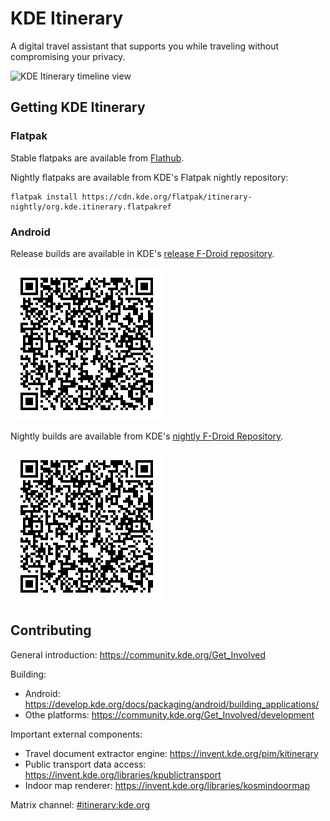 # KDE Itinerary

A digital travel assistant that supports you while traveling without compromising your privacy.

![KDE Itinerary timeline view](https://cdn.kde.org/screenshots/itinerary/kde-itinerary-timeline.png)

## Getting KDE Itinerary

### Flatpak

Stable flatpaks are available from [Flathub](https://flathub.org/apps/details/org.kde.itinerary).

Nightly flatpaks are available from KDE's Flatpak nightly repository:

```
flatpak install https://cdn.kde.org/flatpak/itinerary-nightly/org.kde.itinerary.flatpakref
```

### Android

Release builds are available in KDE's [release F-Droid repository](https://cdn.kde.org/android/stable-releases/fdroid/repo/?fingerprint=13784BA6C80FF4E2181E55C56F961EED5844CEA16870D3B38D58780B85E1158F).

![Link to KDE's release F-Droid repository](doc/kde-fdroid-release-repository-link.png)

Nightly builds are available from KDE's [nightly F-Droid Repository](https://cdn.kde.org/android/fdroid/repo/?fingerprint=B3EBE10AFA6C5C400379B34473E843D686C61AE6AD33F423C98AF903F056523F).

![Link to KDE's nightly F-Droid repository](doc/kde-fdroid-release-repository-link.png)

## Contributing

General introduction: https://community.kde.org/Get_Involved

Building:
- Android: https://develop.kde.org/docs/packaging/android/building_applications/
- Othe platforms: https://community.kde.org/Get_Involved/development

Important external components:
- Travel document extractor engine: https://invent.kde.org/pim/kitinerary
- Public transport data access: https://invent.kde.org/libraries/kpublictransport
- Indoor map renderer: https://invent.kde.org/libraries/kosmindoormap

Matrix channel: [#itinerary:kde.org](https://matrix.to/#/#itinerary:kde.org)
